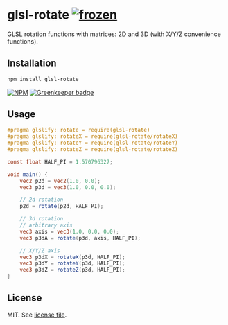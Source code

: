 # glsl-rotate [![frozen](http://badges.github.io/stability-badges/dist/frozen.svg)](http://github.com/badges/stability-badges)

GLSL rotation functions with matrices: 2D and 3D (with X/Y/Z convenience functions).

## Installation

```bash
npm install glsl-rotate
```

[![NPM](https://nodei.co/npm/glsl-rotate.png)](https://nodei.co/npm/glsl-rotate/) [![Greenkeeper badge](https://badges.greenkeeper.io/dmnsgn/glsl-rotate.svg)](https://greenkeeper.io/)

## Usage

```glsl
#pragma glslify: rotate = require(glsl-rotate)
#pragma glslify: rotateX = require(glsl-rotate/rotateX)
#pragma glslify: rotateY = require(glsl-rotate/rotateY)
#pragma glslify: rotateZ = require(glsl-rotate/rotateZ)

const float HALF_PI = 1.570796327;

void main() {
	vec2 p2d = vec2(1.0, 0.0);
	vec3 p3d = vec3(1.0, 0.0, 0.0);

	// 2d rotation
	p2d = rotate(p2d, HALF_PI);

	// 3d rotation
	// arbitrary axis
	vec3 axis = vec3(1.0, 0.0, 0.0);
	vec3 p3dA = rotate(p3d, axis, HALF_PI);

	// X/Y/Z axis
	vec3 p3dX = rotateX(p3d, HALF_PI);
	vec3 p3dY = rotateY(p3d, HALF_PI);
	vec3 p3dZ = rotateZ(p3d, HALF_PI);
}
```

## License

MIT. See [license file](https://github.com/dmnsgn/glsl-rotate/blob/master/LICENSE.md).
